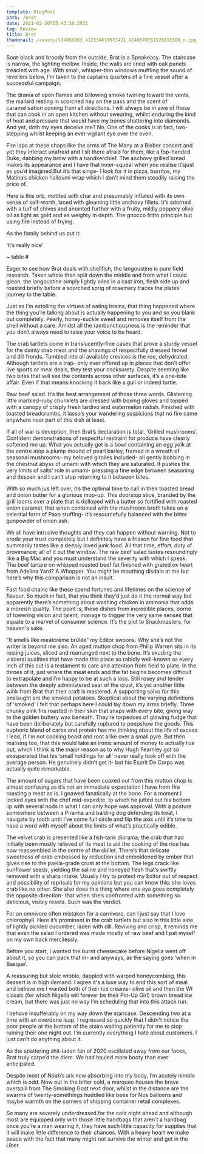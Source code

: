 ```yaml
---
template: BlogPost
path: /brat
date: 2021-02-20T15:43:38.593Z
tag: Review
title: Brat
thumbnail: /assets/134856163_412334619973421_4249378751528812308_n.jpg
---
```

<!--StartFragment-->

Soot-black and broody from the outside, Brat is a Speakeasy. The staircase is narrow, the lighting mellow. Inside, the walls are lined with oak panels treacled with age. With small, whisper-thin windows muffling the sound of revellers below, I’m taken to the captains quarters of a fine vessel after a successful campaign.

The drama of open flames and billowing smoke twirling toward the vents, the mallard resting in scorched hay on the pass and the scent of caramelisation coming from all directions. I will always be in awe of those that can cook in an open kitchen without swearing, whilst enduring the kind of heat and pressure that would have my bones shattering into diamonds. And yet, doth my eyes deceive me? No. One of the cooks is in fact, two-stepping whilst keeping an ever vigilant eye over the oven.

Fire laps at these chaps like the arms of The Many at a Bieber concert and yet they interact unafraid and I sit there afraid for them, like a fop-handed Duke, dabbing my brow with a handkerchief. The anchovy grilled bread makes its appearance and I have that inner-squeal when you realise it’sjust as you’d imagined.But it’s that singe- I look for it in pizza, burritos, my Matina’s chicken halloumi wrap which I don’t mind them steadily raising the price of.

Here is this orb, mottled with char and presumably inflated with its own sense of self-worth, laced with gleaming little anchovy fillets. It’s adorned with a turf of chives and anointed further with a fruity, mildly peppery olive oil as light as gold and as weighty in depth. The gnocco fritto principle but using fire instead of frying.

As the family behind us put it:

‘It’s really nice’

~ table #

Eager to see how Brat deals with shellfish, the langoustine is pure field research. Taken whole then split down the middle and from what I could glean, the langoustine simply lightly oiled in a cast iron, flesh side up and roasted briefly before a scorched sprig of rosemary traces the plates’ journey to the table.

Just as I’m extolling the virtues of eating brains, that thing happened where the thing you’re talking about is actually happening to you and so you blank out completely. Pearly, honey-suckle sweet and removes itself from the shell without a care. Amidst all the rambunctiousness is the reminder that you don’t always need to raise your voice to be heard.

The crab tartlets come in translucently-fine cases that prove a sturdy vessel for the dainty crab meat and the shavings of respectfully dressed fennel and dill fronds. Tumbled into all available crevices is the roe, dehydrated. Although tartlets are a trap- only ever offered up in places that don’t offer live sports or meal deals, they test your cocksurety. Despite seeming like two bites that will see the contents across other surfaces, it’s a one-bite affair. Even if that means knocking it back like a gull or indeed turtle.

Raw beef salad. It’s the best arrangement of those three words. Glistening little marbled-ruby chunklets are dressed with boxing gloves and topped with a canopy of crisply fresh tardivo and watermelon radish. Finished with toasted breadcrumbs, it lasso’s your wandering suspicions that no fire came anywhere near part of this dish at least.

If all of war is deception, then Brat’s declaration is total. ‘Grilled mushrooms’. Confident demonstrations of respectful restraint for produce have clearly softened me up. What you actually get is a bowl containing an egg yolk at the centre atop a plump mound of pearl barley, framed in a wreath of seasonal mushrooms- my beloved girolles included- all gently bobbing in the chestnut abyss of umami with which they are saturated. It pushes the very limits of salts’ role in umami- pressing a fine edge between seasoning and despair and I can’t stop returning to it between bites.

With so much jus left over, it’s the optimal time to call in their toasted bread and onion butter for a glorious mop-up. This doorstop slice, branded by the grill looms over a plate that is dolloped with a butter so fortified with roasted onion caramel, that when combined with the mushroom broth takes on a celestial form of Paxo stuffing- it’s resourcefully balanced with the bitter gunpowder of onion ash.

We all have intrusive thoughts and they can happen without warning. Not to erode your trust completely but I definitely have a frisson for fine food that summarily tastes like a deeply loved junk food. All that time, effort, duty of provenance; all of it out the window. The raw beef salad tastes resoundingly like a Big Mac and you must understand the severity with which I speak. The beef tartare on whipped roasted beef fat finished with grated ox heart from Adelina Yard? A Whopper. You might be mouthing disdain at me but here’s why this comparison is not an insult.

Fast food chains like these spend fortunes and lifetimes on the science of flavour. So much in fact, that you think they’d just do it the normal way but apparently there’s something about washing chicken in ammonia that adds a moreish quality. The point is, these dishes from incredible places, borne of towering vision and talent, manage to trigger the very same senses that equate to a marvel of consumer science. It’s the plot to Snackmasters, for heaven's sake.

“It smells like meatcrème brûlée” my Editor swoons. Why she’s not the writer is beyond me also. An aged mutton chop from Philip Warren sits in its resting juices, sliced and rearranged next to the bone. It’s exuding the visceral qualities that have made this place so rabidly well-known as every inch of this cut is a testament to care and attention from field to plate. In the throes of it, just where the meat ends and the fat begins becomes difficult to extrapolate and I’m happy to be at such a loss. Still rosey and tender between the deeply administered sear of the crust, it’s yet another little wink from Brat that their craft is mastered. A supporting salvo for this onslaught are the smoked potatoes. Skeptical about the varying definitions of ‘smoked’ I felt that perhaps here I could lay down my arms briefly. Three chunky pink firs roasted in their skin that snaps with every bite, giving way to the golden buttery wax beneath. They’re torpedoes of glowing fudge that have been deliberately but carefully ruptured to peepshow the goods. This euphoric blend of carbs and protein has me thinking about the life of excess I lead, if I’m not cooking beast and root alike over a small pyre. But then realising too, that this would take an ironic amount of money to actually live out, which I think is the major reason as to why Hugh Fearnley got so exasperated that his ‘small holdings for all’ never really took off with the average person. He genuinely didn’t get it- but his Esprit De Corps was actually quite remarkable.

The amount of sugars that have been coaxed out from this mutton chop is almost confusing as it’s not an immediate expectation I have from fire roasting a meat as is. I gnawed fanatically at the bone. For a moment I locked eyes with the chef mid-expedite, to which he jutted out his bottom lip with several nods in what I can only hope was approval. With a posture somewhere between a Piranha and balding dog defending its treat, I navigate by tooth until I’ve come full circle and flip the axis until it’s time to have a word with myself about the limits of what’s practically edible.

The velvet crab is presented like a fish-tank diorama; the crab that had initially been mostly relieved of its meat to aid the cooking of the rice has now reassembled in the centre of the skillet. There’s that delicate sweetness of crab embossed by reduction and emboldened by ember that gives rise to the paella-grade crust at the bottom. The legs crack like sunflower seeds, yielding the saline and honeyed flesh that’s swiftly removed with a sharp intake. Usually I try to protect my Editor out of respect and possibility of reprisals for my opinions but you can know this: she loves crab like no other. She also does this thing where one eye goes completely the opposite direction- that when she’s confronted with something so delicious, visibly resets. Such was the verdict.

For an omnivore often mistaken for a carnivore, can I just say that I love chlorophyll. Here it’s prominent in the crab tartlets but also in this little side of lightly pickled cucumber, laden with dill. Reviving and crisp, it reminds me that even the salad I ordered was made mostly of raw beef and I pat myself on my own back mercilessly.

Before you start, I wanted the burnt cheesecake before Nigella went off about it, so you can pack that in- and anyways, as the saying goes ‘when in Basque’.

A reassuring but stoic wibble, dappled with warped honeycombing, this dessert is in high demand. I agree it's a luxe way to end this sort of meal and believe me I wanted both of their ice creams- olive oil and then the WI classic (for which Nigella will forever be their Pin-Up Girl) brown bread ice cream, but there was just no way I’m scheduling that into this attack run.

I behave insufferably on my way down the staircase. Descending two at a time with an overdone leap, I regressed so quickly that I didn't notice the poor people at the bottom of the stairs waiting patiently for me to stop ruining their one night out. I’m currently everything I hate about customers. I just can’t do anything about it.

As the spattering shit-laden fan of 2020 oscillated away from our faces, Brat truly carpe’d the diem. We had hauled more booty than ever anticipated.

Despite most of Noah’s ark now absorbing into my body, I’m acutely nimble which is odd. Now out in the bitter cold, a marquee houses the brave overspill from The Smoking Goat next door, whilst in the distance are the swarms of twenty-somethings huddled like bees for Nos balloons and maybe warmth on the corners of shipping container retail complexes.

So many are severely underdressed for the cold night ahead and although most are equipped only with those little handbags that aren’t a handbag once you’re a man wearing it, they have such little capacity for supplies that it will make little difference to their chances. With a heavy heart we make peace with the fact that many might not survive the winter and get in the Uber.

<!--EndFragment-->
